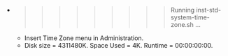 * >>>>>>>>> Running inst-std-system-time-zone.sh ...
  * Insert Time Zone menu in Administration.
  * Disk size = 4311480K. Space Used = 4K. Runtime = 00:00:00:00.
